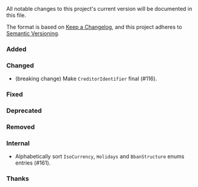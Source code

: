 All notable changes to this project's current version will be documented in this file.

The format is based on [Keep a Changelog](https://keepachangelog.com/en/1.0.0/), and this project adheres
to [Semantic Versioning](https://semver.org/spec/v2.0.0.html).

### Added

### Changed

- (breaking change) Make `CreditorIdentifier` final (#116).

### Fixed

### Deprecated

### Removed

### Internal

- Alphabetically sort `IsoCurrency`, `Holidays` and `BbanStructure` enums entries (#161).

### Thanks
